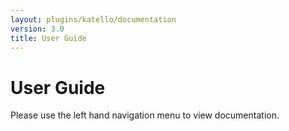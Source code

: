 ```yaml
---
layout: plugins/katello/documentation
version: 3.0
title: User Guide
---
```


# User Guide

Please use the left hand navigation menu to view documentation.
